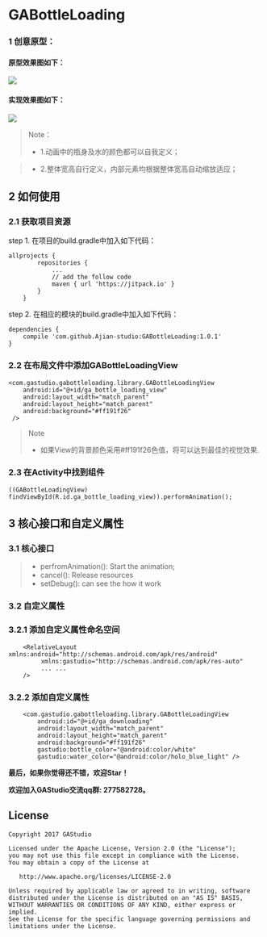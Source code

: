 # GABottleLoading
### 1 创意原型：

#### 原型效果图如下：

![](https://github.com/Ajian-studio/GABottleLoading/raw/master/raw/bottleLoading_origin.gif)

#### 实现效果图如下：

![](https://github.com/Ajian-studio/GABottleLoading/raw/master/raw/totalAnimation.gif)

> Note：
> 
> * 1.动画中的瓶身及水的颜色都可以自我定义；

> * 2.整体宽高自行定义，内部元素均根据整体宽高自动缩放适应；

## 2 如何使用

### 2.1 获取项目资源

step 1. 在项目的build.gradle中加入如下代码：

```
allprojects {
		repositories {
			...
            // add the follow code
			maven { url 'https://jitpack.io' }
		}
	}
```
step 2. 在相应的模块的build.gradle中加入如下代码：

```
dependencies {
	compile 'com.github.Ajian-studio:GABottleLoading:1.0.1'
}

```

### 2.2 在布局文件中添加GABottleLoadingView

```
<com.gastudio.gabottleloading.library.GABottleLoadingView
    android:id="@+id/ga_bottle_loading_view"
    android:layout_width="match_parent"
    android:layout_height="match_parent"
    android:background="#ff191f26"
 />
```
> Note
> 
> * 如果View的背景颜色采用#ff191f26色值，将可以达到最佳的视觉效果.

### 2.3 在Activity中找到组件
```
((GABottleLoadingView) findViewById(R.id.ga_bottle_loading_view)).performAnimation();
```

## 3 核心接口和自定义属性

### 3.1 核心接口
> * perfromAnimation(): Start the animation;
> * cancel(): Release resources
> * setDebug(): can see the how it work

### 3.2 自定义属性

### 3.2.1 添加自定义属性命名空间

```
    <RelativeLayout xmlns:android="http://schemas.android.com/apk/res/android"
         xmlns:gastudio="http://schemas.android.com/apk/res-auto"
         ... ...
    />
```
### 3.2.2 添加自定义属性

```
    <com.gastudio.gabottleloading.library.GABottleLoadingView
        android:id="@+id/ga_downloading"
        android:layout_width="match_parent"
        android:layout_height="match_parent"
        android:background="#ff191f26"
        gastudio:bottle_color="@android:color/white"
        gastudio:water_color="@android:color/holo_blue_light" />
```

**最后，如果你觉得还不错，欢迎Star！**

**欢迎加入GAStudio交流qq群: 277582728。**

## License
    Copyright 2017 GAStudio

    Licensed under the Apache License, Version 2.0 (the "License");
    you may not use this file except in compliance with the License.
    You may obtain a copy of the License at

       http://www.apache.org/licenses/LICENSE-2.0

    Unless required by applicable law or agreed to in writing, software
    distributed under the License is distributed on an "AS IS" BASIS,
    WITHOUT WARRANTIES OR CONDITIONS OF ANY KIND, either express or implied.
    See the License for the specific language governing permissions and
    limitations under the License.

